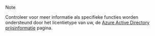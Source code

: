 > [!NOTE]
> Controleer voor meer informatie als specifieke functies worden ondersteund door het licentietype van uw, de [Azure Active Directory prijsinformatie](https://azure.microsoft.com/pricing/details/active-directory/) pagina. 

